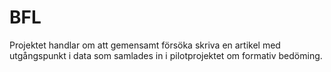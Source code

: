 # BFL
Projektet handlar om att gemensamt försöka skriva en artikel med utgångspunkt i data som samlades in i pilotprojektet om formativ bedöming.
